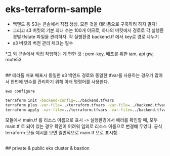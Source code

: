 # eks-terraform-sample 


- 백엔드 용 S3는 콘솔에서 직접 생성. 모든 것을 테라폼으로 구축하려 하지 말자!
- 그리고 s3 버킷의 기본 최대 수는 100개 이므로, 하나의 버킷에서 경로로 각 실행환경별 tfstate 파일을 관리하자. 각 실행환경 backend.tf 에서 key로 경로 나누기
- s3 버킷의 버전 관리 체크는 필수

*그 외 콘솔에서 직접 작업하는 게 편한 것 : pem-key, 배포를 위한 iam, api gw, route53 

<br>
## 테라폼 배포
배포시 동일한 s3 백엔드 경로와 동일한 tfvar를 사용하는 경우가 많아서 한번에 변수를 관리하기 위해 아래 명령어를 사용한다.

~~~ bash
aws configure

terraform init -backend-config=../backend.tfvars
terraform plan -var-file=../terraform.tfvars -var-file=../backend.tfvars
terraform apply -var-file=../terraform.tfvars -var-file=../backend.tfvars -auto-approve
~~~


모듈에서 main.tf 를 리소스 이름으로 표시 -> 실행환경에서 에러를 확인할 때, 모두 main.tf 로 되어 있는 경우 확인이 어려워 임의로 리소스 이름으로 변경해 두었다. 공식 terraform 모듈 예시를 보면 일반적으로 main.tf 으로 표시함. 

<br>
## private & public eks cluster & bastion

